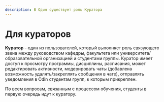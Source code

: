 ```yaml
---
description: В Один существует роль Куратора
---
```


# Для кураторов

**Куратор** - один из пользователей, который выполняет роль связующего звена между руководством кафедры, факультета или университета/образовательной организацией и студентами группы. Куратор имеет доступ к просмотру программы, дисциплины, расписания, может редактировать активности, модерировать чаты (добавлена возможность удалять/закреплять сообщения в чате), отправлять уведомления в Odin студентам групп, к которым прикреплен.&#x20;

По всем вопросам, связанным с процессом обучения, студенты в первую очередь идут к куратору.
